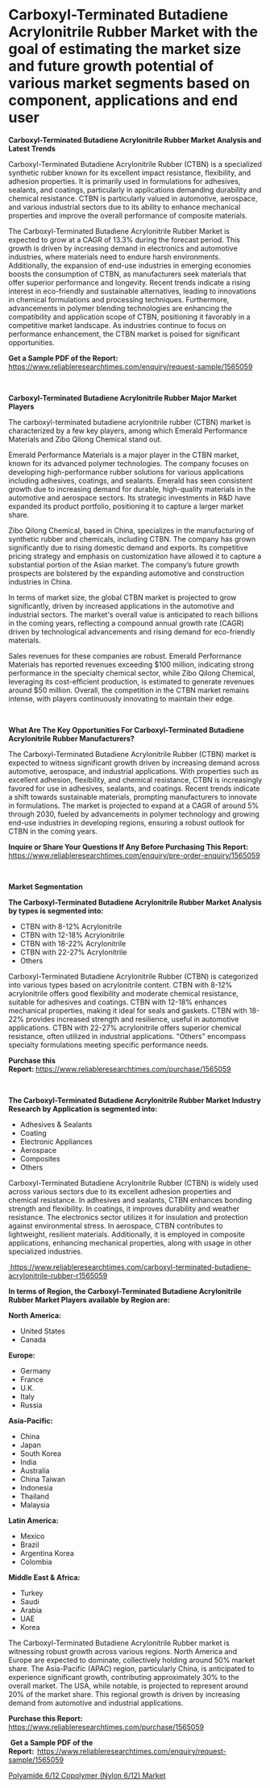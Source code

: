 <p><h1>Carboxyl-Terminated Butadiene Acrylonitrile Rubber Market with the goal of estimating the market size and future growth potential of various market segments based on component, applications and end user</h1></p><p><strong>Carboxyl-Terminated Butadiene Acrylonitrile Rubber Market Analysis and Latest Trends</strong></p>
<p><p>Carboxyl-Terminated Butadiene Acrylonitrile Rubber (CTBN) is a specialized synthetic rubber known for its excellent impact resistance, flexibility, and adhesion properties. It is primarily used in formulations for adhesives, sealants, and coatings, particularly in applications demanding durability and chemical resistance. CTBN is particularly valued in automotive, aerospace, and various industrial sectors due to its ability to enhance mechanical properties and improve the overall performance of composite materials.</p><p>The Carboxyl-Terminated Butadiene Acrylonitrile Rubber Market is expected to grow at a CAGR of 13.3% during the forecast period. This growth is driven by increasing demand in electronics and automotive industries, where materials need to endure harsh environments. Additionally, the expansion of end-use industries in emerging economies boosts the consumption of CTBN, as manufacturers seek materials that offer superior performance and longevity. Recent trends indicate a rising interest in eco-friendly and sustainable alternatives, leading to innovations in chemical formulations and processing techniques. Furthermore, advancements in polymer blending technologies are enhancing the compatibility and application scope of CTBN, positioning it favorably in a competitive market landscape. As industries continue to focus on performance enhancement, the CTBN market is poised for significant opportunities.</p></p>
<p><strong>Get a Sample PDF of the Report:&nbsp;</strong> <a href="https://www.reliableresearchtimes.com/enquiry/request-sample/1565059?utm_campaign=2180&utm_medium=2&utm_source=Github&utm_content=ia&utm_term=02042025&utm_id=carboxyl-terminated-butadiene-acrylonitrile-rubber">https://www.reliableresearchtimes.com/enquiry/request-sample/1565059</a></p>
<p>&nbsp;</p>
<p><strong>Carboxyl-Terminated Butadiene Acrylonitrile Rubber Major Market Players</strong></p>
<p><p>The carboxyl-terminated butadiene acrylonitrile rubber (CTBN) market is characterized by a few key players, among which Emerald Performance Materials and Zibo Qilong Chemical stand out. </p><p>Emerald Performance Materials is a major player in the CTBN market, known for its advanced polymer technologies. The company focuses on developing high-performance rubber solutions for various applications including adhesives, coatings, and sealants. Emerald has seen consistent growth due to increasing demand for durable, high-quality materials in the automotive and aerospace sectors. Its strategic investments in R&D have expanded its product portfolio, positioning it to capture a larger market share.</p><p>Zibo Qilong Chemical, based in China, specializes in the manufacturing of synthetic rubber and chemicals, including CTBN. The company has grown significantly due to rising domestic demand and exports. Its competitive pricing strategy and emphasis on customization have allowed it to capture a substantial portion of the Asian market. The company’s future growth prospects are bolstered by the expanding automotive and construction industries in China.</p><p>In terms of market size, the global CTBN market is projected to grow significantly, driven by increased applications in the automotive and industrial sectors. The market's overall value is anticipated to reach billions in the coming years, reflecting a compound annual growth rate (CAGR) driven by technological advancements and rising demand for eco-friendly materials.</p><p>Sales revenues for these companies are robust. Emerald Performance Materials has reported revenues exceeding $100 million, indicating strong performance in the specialty chemical sector, while Zibo Qilong Chemical, leveraging its cost-efficient production, is estimated to generate revenues around $50 million. Overall, the competition in the CTBN market remains intense, with players continuously innovating to maintain their edge.</p></p>
<p>&nbsp;</p>
<p><strong>What Are The Key Opportunities For Carboxyl-Terminated Butadiene Acrylonitrile Rubber Manufacturers?</strong></p>
<p><p>The Carboxyl-Terminated Butadiene Acrylonitrile Rubber (CTBN) market is expected to witness significant growth driven by increasing demand across automotive, aerospace, and industrial applications. With properties such as excellent adhesion, flexibility, and chemical resistance, CTBN is increasingly favored for use in adhesives, sealants, and coatings. Recent trends indicate a shift towards sustainable materials, prompting manufacturers to innovate in formulations. The market is projected to expand at a CAGR of around 5% through 2030, fueled by advancements in polymer technology and growing end-use industries in developing regions, ensuring a robust outlook for CTBN in the coming years.</p></p>
<p><strong>Inquire or Share Your Questions If Any Before Purchasing This Report:</strong> <a href="https://www.reliableresearchtimes.com/enquiry/pre-order-enquiry/1565059?utm_campaign=2180&utm_medium=2&utm_source=Github&utm_content=ia&utm_term=02042025&utm_id=carboxyl-terminated-butadiene-acrylonitrile-rubber">https://www.reliableresearchtimes.com/enquiry/pre-order-enquiry/1565059</a></p>
<p>&nbsp;</p>
<p><strong>Market Segmentation</strong></p>
<p><strong>The Carboxyl-Terminated Butadiene Acrylonitrile Rubber Market Analysis by types is segmented into:</strong></p>
<p><ul><li>CTBN with 8-12% Acrylonitrile</li><li>CTBN with 12-18% Acrylonitrile</li><li>CTBN with 18-22% Acrylonitrile</li><li>CTBN with 22-27% Acrylonitrile</li><li>Others</li></ul></p>
<p><p>Carboxyl-Terminated Butadiene Acrylonitrile Rubber (CTBN) is categorized into various types based on acrylonitrile content. CTBN with 8-12% acrylonitrile offers good flexibility and moderate chemical resistance, suitable for adhesives and coatings. CTBN with 12-18% enhances mechanical properties, making it ideal for seals and gaskets. CTBN with 18-22% provides increased strength and resilience, useful in automotive applications. CTBN with 22-27% acrylonitrile offers superior chemical resistance, often utilized in industrial applications. "Others" encompass specialty formulations meeting specific performance needs.</p></p>
<p><strong>Purchase this Report:&nbsp;</strong><a href="https://www.reliableresearchtimes.com/purchase/1565059?utm_campaign=2180&utm_medium=2&utm_source=Github&utm_content=ia&utm_term=02042025&utm_id=carboxyl-terminated-butadiene-acrylonitrile-rubber">https://www.reliableresearchtimes.com/purchase/1565059</a></p>
<p>&nbsp;</p>
<p><strong>The Carboxyl-Terminated Butadiene Acrylonitrile Rubber Market Industry Research by Application is segmented into:</strong></p>
<p><ul><li>Adhesives & Sealants</li><li>Coating</li><li>Electronic Appliances</li><li>Aerospace</li><li>Composites</li><li>Others</li></ul></p>
<p><p>Carboxyl-Terminated Butadiene Acrylonitrile Rubber (CTBN) is widely used across various sectors due to its excellent adhesion properties and chemical resistance. In adhesives and sealants, CTBN enhances bonding strength and flexibility. In coatings, it improves durability and weather resistance. The electronics sector utilizes it for insulation and protection against environmental stress. In aerospace, CTBN contributes to lightweight, resilient materials. Additionally, it is employed in composite applications, enhancing mechanical properties, along with usage in other specialized industries.</p></p>
<p><a href="https://www.reliableresearchtimes.com/carboxyl-terminated-butadiene-acrylonitrile-rubber-r1565059?utm_campaign=2180&utm_medium=2&utm_source=Github&utm_content=ia&utm_term=02042025&utm_id=carboxyl-terminated-butadiene-acrylonitrile-rubber">&nbsp;https://www.reliableresearchtimes.com/carboxyl-terminated-butadiene-acrylonitrile-rubber-r1565059</a></p>
<p><strong>In terms of Region, the Carboxyl-Terminated Butadiene Acrylonitrile Rubber Market Players available by Region are:</strong></p>
<p>
    <p> <strong> North America: </strong>
        <ul>
            <li>United States</li>
            <li>Canada</li>
        </ul>
        </p> 
    <p> <strong> Europe: </strong>
        <ul>
            <li>Germany</li>
            <li>France</li>
            <li>U.K.</li>
            <li>Italy</li>
            <li>Russia</li>
        </ul>
        </p> 
    <p> <strong> Asia-Pacific: </strong>
        <ul>
            <li>China</li>
            <li>Japan</li>
            <li>South Korea</li>
            <li>India</li>
            <li>Australia</li>
            <li>China Taiwan</li>
            <li>Indonesia</li>
            <li>Thailand</li>
            <li>Malaysia</li>
        </ul>
        </p> 
    <p> <strong> Latin America: </strong>
        <ul>
            <li>Mexico</li>
            <li>Brazil</li>
            <li>Argentina Korea</li>
            <li>Colombia</li>
        </ul>
        </p> 
    <p> <strong> Middle East & Africa: </strong>
        <ul>
            <li>Turkey</li>
            <li>Saudi</li>
            <li>Arabia</li>
            <li>UAE</li>
            <li>Korea</li>
        </ul>
    </p>
    </p>
<p><p>The Carboxyl-Terminated Butadiene Acrylonitrile Rubber market is witnessing robust growth across various regions. North America and Europe are expected to dominate, collectively holding around 50% market share. The Asia-Pacific (APAC) region, particularly China, is anticipated to experience significant growth, contributing approximately 30% to the overall market. The USA, while notable, is projected to represent around 20% of the market share. This regional growth is driven by increasing demand from automotive and industrial applications.</p></p>
<p><strong>Purchase this Report: </strong><a href="https://www.reliableresearchtimes.com/purchase/1565059?utm_campaign=2180&utm_medium=2&utm_source=Github&utm_content=ia&utm_term=02042025&utm_id=carboxyl-terminated-butadiene-acrylonitrile-rubber">https://www.reliableresearchtimes.com/purchase/1565059</a></p>
<p>&nbsp;<strong>Get a Sample PDF of the Report:&nbsp;&nbsp;</strong><a href="https://www.reliableresearchtimes.com/enquiry/request-sample/1565059?utm_campaign=2180&utm_medium=2&utm_source=Github&utm_content=ia&utm_term=02042025&utm_id=carboxyl-terminated-butadiene-acrylonitrile-rubber">https://www.reliableresearchtimes.com/enquiry/request-sample/1565059</a></p>
<p><strong></strong></p>
<p><p><a href="https://github.com/OlenFleming68/Market-Research-Report-List-1/blob/main/polyamide-612-copolymer-nylon-612-market.md?utm_campaign=2180&utm_medium=2&utm_source=Github&utm_content=ia&utm_term=02042025&utm_id=carboxyl-terminated-butadiene-acrylonitrile-rubber">Polyamide 6/12 Copolymer (Nylon 6/12) Market</a></p></p>